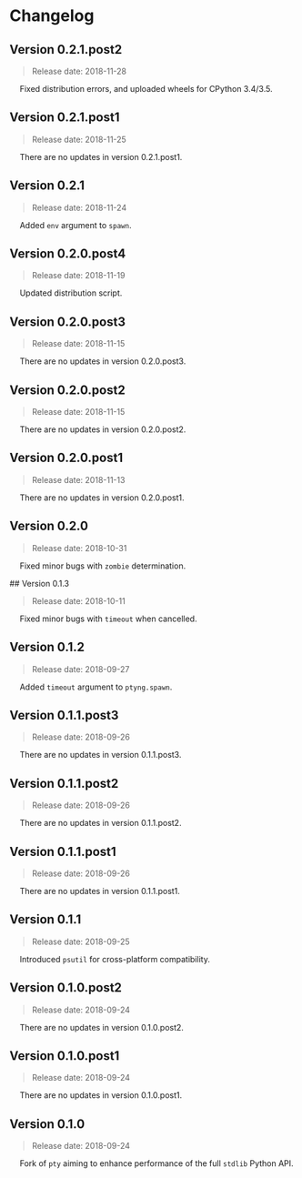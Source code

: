 # Changelog

## Version 0.2.1.post2

 > Release date: 2018-11-28

&emsp; Fixed distribution errors, and uploaded wheels for CPython 3.4/3.5.

## Version 0.2.1.post1

 > Release date: 2018-11-25

&emsp; There are no updates in version 0.2.1.post1.

## Version 0.2.1

 > Release date: 2018-11-24

&emsp; Added `env` argument to `spawn`.

## Version 0.2.0.post4

 > Release date: 2018-11-19

&emsp; Updated distribution script.

## Version 0.2.0.post3

 > Release date: 2018-11-15

&emsp; There are no updates in version 0.2.0.post3.

## Version 0.2.0.post2

 > Release date: 2018-11-15

&emsp; There are no updates in version 0.2.0.post2.

## Version 0.2.0.post1

 > Release date: 2018-11-13

&emsp; There are no updates in version 0.2.0.post1.

## Version 0.2.0

 > Release date: 2018-10-31

&emsp; Fixed minor bugs with `zombie` determination.

## Version 0.1.3

 > Release date: 2018-10-11

&emsp; Fixed minor bugs with `timeout` when cancelled.

## Version 0.1.2

 > Release date: 2018-09-27

&emsp; Added `timeout` argument to `ptyng.spawn`.

## Version 0.1.1.post3

 > Release date: 2018-09-26

&emsp; There are no updates in version 0.1.1.post3.

## Version 0.1.1.post2

 > Release date: 2018-09-26

&emsp; There are no updates in version 0.1.1.post2.

## Version 0.1.1.post1

 > Release date: 2018-09-26

&emsp; There are no updates in version 0.1.1.post1.

## Version 0.1.1

 > Release date: 2018-09-25

&emsp; Introduced `psutil` for cross-platform compatibility.

## Version 0.1.0.post2

 > Release date: 2018-09-24

&emsp; There are no updates in version 0.1.0.post2.

## Version 0.1.0.post1

 > Release date: 2018-09-24

&emsp; There are no updates in version 0.1.0.post1.

## Version 0.1.0

 > Release date: 2018-09-24

&emsp; Fork of `pty` aiming to enhance performance of the full `stdlib` Python API.
